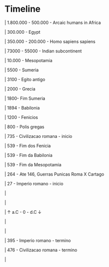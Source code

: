 # Timeline

| 1.800.000 - 500.000 - Arcaic humans in Africa 

| 300.000 - Egypt

| 350.000 - 200.000 - Homo sapiens sapiens

| 73000 - 55000 - Indian subcontinent

| 10.000 - Mesopotamia

| 5500 - Sumeria

| 3100 - Egito antigo

| 2000 - Grecia

| 1800- Fim Sumeria

| 1894 - Babilonia

| 1200 - Fenicios

| 800 - Polis gregas

| 735 - Civilizacao romana - inicio

| 539 - Fim dos Fenicia

| 539 - Fim da Babilonia

| 539 - Fim da Mesopotamia

| 264 - Ate 146, Guerras Punicas Roma X Cartago

| 27 - Imperio romano - inicio

|

|

| ↑ a.C - 0 - d.C ↓

| 

| 

| 395 - Imperio romano - termino 

| 476 - Civilizacao romana - termino

| 



